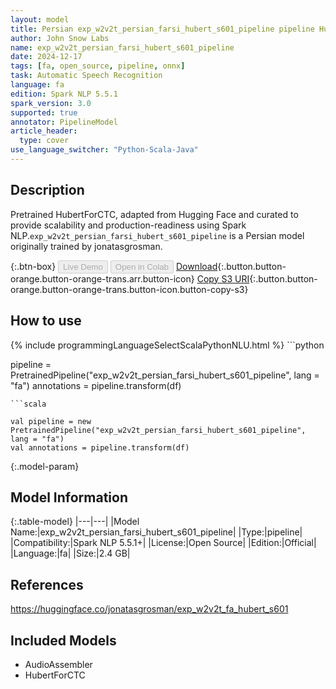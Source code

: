 ```yaml
---
layout: model
title: Persian exp_w2v2t_persian_farsi_hubert_s601_pipeline pipeline HubertForCTC from jonatasgrosman
author: John Snow Labs
name: exp_w2v2t_persian_farsi_hubert_s601_pipeline
date: 2024-12-17
tags: [fa, open_source, pipeline, onnx]
task: Automatic Speech Recognition
language: fa
edition: Spark NLP 5.5.1
spark_version: 3.0
supported: true
annotator: PipelineModel
article_header:
  type: cover
use_language_switcher: "Python-Scala-Java"
---
```


## Description

Pretrained HubertForCTC, adapted from Hugging Face and curated to provide scalability and production-readiness using Spark NLP.`exp_w2v2t_persian_farsi_hubert_s601_pipeline` is a Persian model originally trained by jonatasgrosman.

{:.btn-box}
<button class="button button-orange" disabled>Live Demo</button>
<button class="button button-orange" disabled>Open in Colab</button>
[Download](https://s3.amazonaws.com/auxdata.johnsnowlabs.com/public/models/exp_w2v2t_persian_farsi_hubert_s601_pipeline_fa_5.5.1_3.0_1734412900902.zip){:.button.button-orange.button-orange-trans.arr.button-icon}
[Copy S3 URI](s3://auxdata.johnsnowlabs.com/public/models/exp_w2v2t_persian_farsi_hubert_s601_pipeline_fa_5.5.1_3.0_1734412900902.zip){:.button.button-orange.button-orange-trans.button-icon.button-copy-s3}

## How to use



<div class="tabs-box" markdown="1">
{% include programmingLanguageSelectScalaPythonNLU.html %}
```python

pipeline = PretrainedPipeline("exp_w2v2t_persian_farsi_hubert_s601_pipeline", lang = "fa")
annotations =  pipeline.transform(df)   

```
```scala

val pipeline = new PretrainedPipeline("exp_w2v2t_persian_farsi_hubert_s601_pipeline", lang = "fa")
val annotations = pipeline.transform(df)

```
</div>

{:.model-param}
## Model Information

{:.table-model}
|---|---|
|Model Name:|exp_w2v2t_persian_farsi_hubert_s601_pipeline|
|Type:|pipeline|
|Compatibility:|Spark NLP 5.5.1+|
|License:|Open Source|
|Edition:|Official|
|Language:|fa|
|Size:|2.4 GB|

## References

https://huggingface.co/jonatasgrosman/exp_w2v2t_fa_hubert_s601

## Included Models

- AudioAssembler
- HubertForCTC